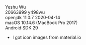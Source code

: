 Yeshu Wu  
20663999 y498wu  
openjdk 11.0.7 2020-04-14  
macOS 10.14.6 (MacBook Pro 2017)  
Android SDK 29
* I got icon images from material.io